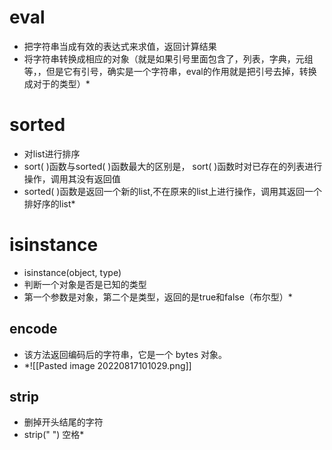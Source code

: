 # eval
* 把字符串当成有效的表达式来求值，返回计算结果
* 将字符串转换成相应的对象（就是如果引号里面包含了，列表，字典，元组等，，但是它有引号，确实是一个字符串，eval的作用就是把引号去掉，转换成对于的类型）*
# sorted
* 对list进行排序
* sort( )函数与sorted( )函数最大的区别是， sort( )函数时对已存在的列表进行操作，调用其没有返回值
* sorted( )函数是返回一个新的list,不在原来的list上进行操作，调用其返回一个排好序的list*
# isinstance
* isinstance(object, type)
* 判断一个对象是否是已知的类型
* 第一个参数是对象，第二个是类型，返回的是true和false（布尔型）*
## encode
* 该方法返回编码后的字符串，它是一个 bytes 对象。
* *![[Pasted image 20220817101029.png]]
## strip
* 删掉开头结尾的字符
* strip(" ")  空格*